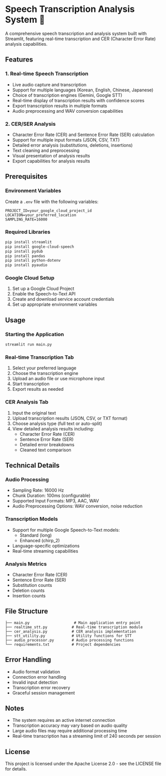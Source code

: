 # Speech Transcription Analysis System 🎤

A comprehensive speech transcription and analysis system built with Streamlit, featuring real-time transcription and CER (Character Error Rate) analysis capabilities.

## Features

### 1. Real-time Speech Transcription
- Live audio capture and transcription
- Support for multiple languages (Korean, English, Chinese, Japanese)
- Choice of transcription engines (Gemini, Google STT)
- Real-time display of transcription results with confidence scores
- Export transcription results in multiple formats
- Audio preprocessing and WAV conversion capabilities

### 2. CER/SER Analysis
- Character Error Rate (CER) and Sentence Error Rate (SER) calculation
- Support for multiple input formats (JSON, CSV, TXT)
- Detailed error analysis (substitutions, deletions, insertions)
- Text cleaning and preprocessing
- Visual presentation of analysis results
- Export capabilities for analysis results

## Prerequisites

### Environment Variables
Create a `.env` file with the following variables:
```
PROJECT_ID=your_google_cloud_project_id
LOCATION=your_preferred_location
SAMPLING_RATE=16000
```

### Required Libraries
```bash
pip install streamlit
pip install google-cloud-speech
pip install pydub
pip install pandas
pip install python-dotenv
pip install pyaudio
```

### Google Cloud Setup
1. Set up a Google Cloud Project
2. Enable the Speech-to-Text API
3. Create and download service account credentials
4. Set up appropriate environment variables

## Usage

### Starting the Application
```bash
streamlit run main.py
```

### Real-time Transcription Tab
1. Select your preferred language
2. Choose the transcription engine
3. Upload an audio file or use microphone input
4. Start transcription
5. Export results as needed

### CER Analysis Tab
1. Input the original text
2. Upload transcription results (JSON, CSV, or TXT format)
3. Choose analysis type (full text or auto-split)
4. View detailed analysis results including:
   - Character Error Rate (CER)
   - Sentence Error Rate (SER)
   - Detailed error breakdowns
   - Cleaned text comparison

## Technical Details

### Audio Processing
- Sampling Rate: 16000 Hz
- Chunk Duration: 100ms (configurable)
- Supported Input Formats: MP3, AAC, WAV
- Audio Preprocessing Options: WAV conversion, noise reduction

### Transcription Models
- Support for multiple Google Speech-to-Text models:
  - Standard (long)
  - Enhanced (chirp_2)
- Language-specific optimizations
- Real-time streaming capabilities

### Analysis Metrics
- Character Error Rate (CER)
- Sentence Error Rate (SER)
- Substitution counts
- Deletion counts
- Insertion counts

## File Structure
```
├── main.py                    # Main application entry point
├── realtime_stt.py           # Real-time transcription module
├── cer_analysis.py           # CER analysis implementation
├── stt_utility.py            # Utility functions for STT
├── audio_processor.py        # Audio processing functions
└── requirements.txt          # Project dependencies
```

## Error Handling
- Audio format validation
- Connection error handling
- Invalid input detection
- Transcription error recovery
- Graceful session management

## Notes
- The system requires an active internet connection
- Transcription accuracy may vary based on audio quality
- Large audio files may require additional processing time
- Real-time transcription has a streaming limit of 240 seconds per session

## License
This project is licensed under the Apache License 2.0 - see the LICENSE file for details.